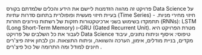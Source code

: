 פרויקט זה מהווה הזדמנות ליישם את הידע והכלים שלמדתם בקורס Data Science על בעיית חיזוי מעשית ופופולרית בתחום סדרות עתיות (Time Series) - חיזוי מחירי מניות. תתמקדו בשימוש בשני ארכיטקטורות חזקות של רשתות נוירונים חוזרות (RNNs): LSTM (Long Short-Term Memory) ו-GRU (Gated Recurrent Unit). מטרת הפרויקט היא לעבור את כל השלבים של פרויקט Data Science טיפוסי: איסוף וניתוח נתונים, עיבוד מקדים, בניית מודלים, אימון, הערכה והשוואה, וניתוח התוצאות.  וכן לבחון איזה פיצ'רים  חיונים למודל ומה התרומה של כול פיצ'רים  .

